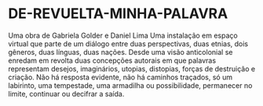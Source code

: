 # DE-REVUELTA-MINHA-PALAVRA
Uma obra de Gabriela Golder e Daniel Lima Uma instalação em espaço virtual que parte de um diálogo entre duas perspectivas, duas etnias, dois gêneros, duas línguas, duas nações. Desde uma visão anticolonial se enredam em revolta duas concepções autorais em que palavras representam desejos, imaginários, utopias, distopias, forças de destruição e criação. Não há resposta evidente, não há caminhos traçados, só um labirinto, uma tempestade, uma armadilha ou possibilidade, permanecer no limite, continuar ou decifrar a saída.
